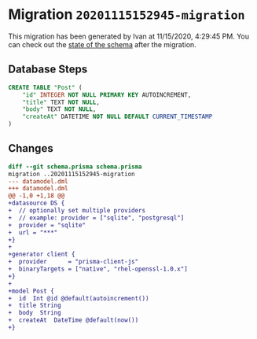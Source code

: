 # Migration `20201115152945-migration`

This migration has been generated by Ivan at 11/15/2020, 4:29:45 PM.
You can check out the [state of the schema](./schema.prisma) after the migration.

## Database Steps

```sql
CREATE TABLE "Post" (
    "id" INTEGER NOT NULL PRIMARY KEY AUTOINCREMENT,
    "title" TEXT NOT NULL,
    "body" TEXT NOT NULL,
    "createAt" DATETIME NOT NULL DEFAULT CURRENT_TIMESTAMP
)
```

## Changes

```diff
diff --git schema.prisma schema.prisma
migration ..20201115152945-migration
--- datamodel.dml
+++ datamodel.dml
@@ -1,0 +1,18 @@
+datasource DS {
+  // optionally set multiple providers
+  // example: provider = ["sqlite", "postgresql"]
+  provider = "sqlite"
+  url = "***"
+}
+
+generator client {
+  provider      = "prisma-client-js"
+  binaryTargets = ["native", "rhel-openssl-1.0.x"]
+}
+
+model Post {
+  id  Int @id @default(autoincrement())
+  title String
+  body  String
+  createAt  DateTime @default(now())
+}
```


